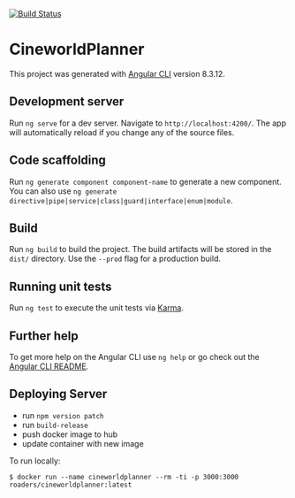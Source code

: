 [![Build Status](https://travis-ci.org/Roaders/cineworld-planner.svg?branch=master)](https://travis-ci.org/Roaders/cineworld-planner)

# CineworldPlanner

This project was generated with [Angular CLI](https://github.com/angular/angular-cli) version 8.3.12.

## Development server

Run `ng serve` for a dev server. Navigate to `http://localhost:4200/`. The app will automatically reload if you change any of the source files.

## Code scaffolding

Run `ng generate component component-name` to generate a new component. You can also use `ng generate directive|pipe|service|class|guard|interface|enum|module`.

## Build

Run `ng build` to build the project. The build artifacts will be stored in the `dist/` directory. Use the `--prod` flag for a production build.

## Running unit tests

Run `ng test` to execute the unit tests via [Karma](https://karma-runner.github.io).

## Further help

To get more help on the Angular CLI use `ng help` or go check out the [Angular CLI README](https://github.com/angular/angular-cli/blob/master/README.md).

## Deploying Server

 * run `npm version patch`
 * run `build-release`
 * push docker image to hub
 * update container with new image

 To run locally:

 ```
 $ docker run --name cineworldplanner --rm -ti -p 3000:3000 roaders/cineworldplanner:latest
 ```

